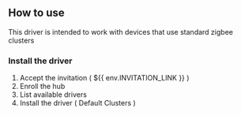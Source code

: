 ## How to use

This driver is intended to work with devices that use standard zigbee clusters

### Install the driver

1. Accept the invitation ( ${{ env.INVITATION_LINK }} )
2. Enroll the hub
3. List available drivers
4. Install the driver ( Default Clusters )
